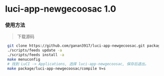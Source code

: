 # luci-app-newgecoosac 1.0

### 使用方法
> 下载源码
``` bash
 git clone https://github.com/ganan3917/luci-app-newgecoosac.git package/luci-app-newgecoosac
 ./scripts/feeds update -a
 ./scripts/feeds install -a
 make menuconfig
 # 找到 LuCI -> Applications, 选择 luci-app-newgecoosac, 保存后退出。
 make package/luci-app-newgecoosac/compile V=s
```
